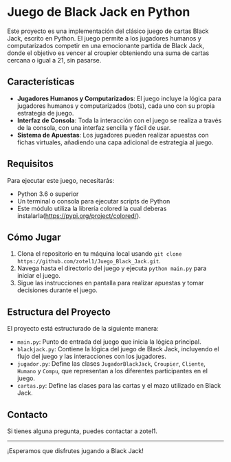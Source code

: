 # Juego de Black Jack en Python

Este proyecto es una implementación del clásico juego de cartas Black Jack, escrito en Python. El juego permite a los jugadores humanos y computarizados competir en una emocionante partida de Black Jack, donde el objetivo es vencer al croupier obteniendo una suma de cartas cercana o igual a 21, sin pasarse.

## Características

- **Jugadores Humanos y Computarizados**: El juego incluye la lógica para jugadores humanos y computarizados (bots), cada uno con su propia estrategia de juego.
- **Interfaz de Consola**: Toda la interacción con el juego se realiza a través de la consola, con una interfaz sencilla y fácil de usar.
- **Sistema de Apuestas**: Los jugadores pueden realizar apuestas con fichas virtuales, añadiendo una capa adicional de estrategia al juego.

## Requisitos

Para ejecutar este juego, necesitarás:

- Python 3.6 o superior
- Un terminal o consola para ejecutar scripts de Python
- Este módulo utiliza la librería colored la cual deberas instalarla(https://pypi.org/project/colored/).

## Cómo Jugar

1. Clona el repositorio en tu máquina local usando `git clone https://github.com/zotel1/Juego_Black_Jack.git`.
2. Navega hasta el directorio del juego y ejecuta `python main.py` para iniciar el juego.
3. Sigue las instrucciones en pantalla para realizar apuestas y tomar decisiones durante el juego.

## Estructura del Proyecto

El proyecto está estructurado de la siguiente manera:

- `main.py`: Punto de entrada del juego que inicia la lógica principal.
- `blackjack.py`: Contiene la lógica del juego de Black Jack, incluyendo el flujo del juego y las interacciones con los jugadores.
- `jugador.py`: Define las clases `JugadorBlackJack`, `Croupier`, `Cliente`, `Humano` y `Compu`, que representan a los diferentes participantes en el juego.
- `cartas.py`: Define las clases para las cartas y el mazo utilizado en Black Jack.




## Contacto

Si tienes alguna pregunta, puedes contactar a zotel1.

---

¡Esperamos que disfrutes jugando a Black Jack!
